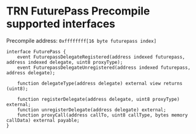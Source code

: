 # TRN FuturePass Precompile supported interfaces

Precompile address: `0xffffffff[16 byte futurepass index]`

```solidity
interface FuturePass {
    event FuturepassDelegateRegistered(address indexed futurepass, address indexed delegate, uint8 proxyType);
    event FuturepassDelegateUnregistered(address indexed futurepass, address delegate);
    
    function delegateType(address delegate) external view returns (uint8);

    function registerDelegate(address delegate, uint8 proxyType) external;
    function unregisterDelegate(address delegate) external;
    function proxyCall(address callTo, uint8 callType, bytes memory callData) external payable;
}
```
